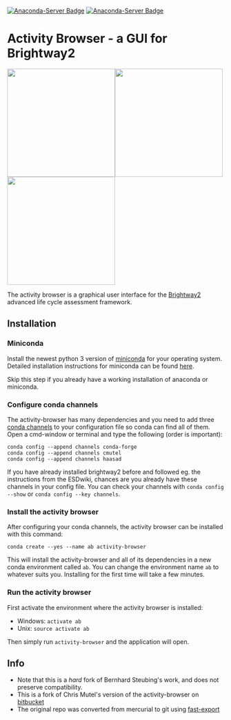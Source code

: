 [![Anaconda-Server Badge](https://anaconda.org/haasad/activity-browser/badges/version.svg)](https://anaconda.org/haasad/activity-browser) [![Anaconda-Server Badge](https://anaconda.org/haasad/activity-browser/badges/downloads.svg)](https://anaconda.org/haasad/activity-browser)

# Activity Browser - a GUI for Brightway2

<img src="https://user-images.githubusercontent.com/11636405/33426133-156c61ce-d5c1-11e7-8017-2a5763a5b265.png" width="250"/><img src="https://user-images.githubusercontent.com/11636405/33426139-1d1ca7a8-d5c1-11e7-819b-c4ceb2da310a.png" width="250"/><img src="https://user-images.githubusercontent.com/11636405/33426144-1fe288e0-d5c1-11e7-825f-9aedd64071b0.png" width="250"/>

The activity browser is a graphical user interface for the [Brightway2](https://brightwaylca.org) advanced life cycle assessment framework.

## Installation

### Miniconda

Install the newest python 3 version of [miniconda](https://conda.io/miniconda.html) for your operating system. Detailed installation instructions for miniconda can be found [here](https://conda.io/docs/user-guide/install/index.html).

Skip this step if you already have a working installation of anaconda or miniconda.

### Configure conda channels

The activity-browser has many dependencies and you need to add three [conda channels](https://conda.io/docs/user-guide/tasks/manage-channels.html) to your configuration file so conda can find all of them. Open a cmd-window or terminal and type the following (order is important):
```
conda config --append channels conda-forge
conda config --append channels cmutel
conda config --append channels haasad
```
If you have already installed brightway2 before and followed eg. the instructions from the ESDwiki, chances are you already have these channels in your config file. You can check your channels with `conda config --show` or `conda config --key channels`.

### Install the activity browser

After configuring your conda channels, the activity browser can be installed with this command:
```
conda create --yes --name ab activity-browser
```
This will install the activity-browser and all of its dependencies in a new conda environment called `ab`. You can change the environment name `ab` to whatever suits you. Installing for the first time will take a few minutes.

### Run the activity browser

First activate the environment where the activity browser is installed:
- Windows: `activate ab`
- Unix: `source activate ab`

Then simply run `activity-browser` and the application will open.

## Info

- Note that this is a *hard* fork of Bernhard Steubing's work, and does not preserve compatibility.
- This is a fork of Chris Mutel's version of the activity-browser on [bitbucket](https://bitbucket.org/cmutel/activity-browser)
- The original repo was converted from mercurial to git using [fast-export](https://github.com/frej/fast-export)  


